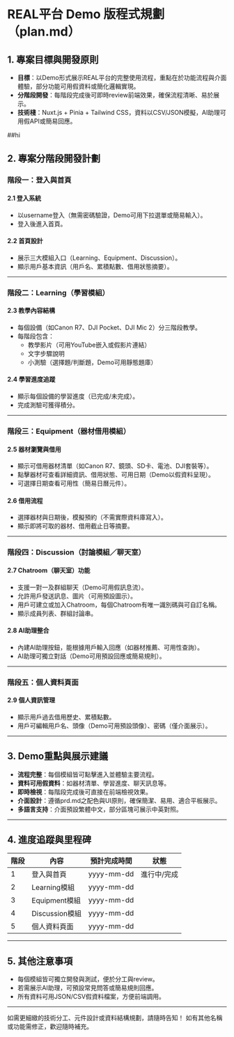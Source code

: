 # REAL平台 Demo 版程式規劃（plan.md）

## 1. 專案目標與開發原則

- **目標**：以Demo形式展示REAL平台的完整使用流程，重點在於功能流程與介面體驗，部分功能可用假資料或簡化邏輯實現。
- **分階段開發**：每階段完成後可即時review前端效果，確保流程清晰、易於展示。
- **技術棧**：Nuxt.js + Pinia + Tailwind CSS，資料以CSV/JSON模擬，AI助理可用假API或簡易回應。


##hi

## 2. 專案分階段開發計劃

### 階段一：登入與首頁

#### 2.1 登入系統
- 以username登入（無需密碼驗證，Demo可用下拉選單或簡易輸入）。
- 登入後進入首頁。

#### 2.2 首頁設計
- 展示三大模組入口（Learning、Equipment、Discussion）。
- 顯示用戶基本資訊（用戶名、累積點數、借用狀態摘要）。

---

### 階段二：Learning（學習模組）

#### 2.3 教學內容結構
- 每個設備（如Canon R7、DJI Pocket、DJI Mic 2）分三階段教學。
- 每階段包含：
  - 教學影片（可用YouTube嵌入或假影片連結）
  - 文字步驟說明
  - 小測驗（選擇題/判斷題，Demo可用靜態題庫）

#### 2.4 學習進度追蹤
- 顯示每個設備的學習進度（已完成/未完成）。
- 完成測驗可獲得積分。

---

### 階段三：Equipment（器材借用模組）

#### 2.5 器材瀏覽與借用
- 顯示可借用器材清單（如Canon R7、鏡頭、SD卡、電池、DJI套裝等）。
- 點擊器材可查看詳細資訊、借用狀態、可用日期（Demo以假資料呈現）。
- 可選擇日期查看可用性（簡易日曆元件）。

#### 2.6 借用流程
- 選擇器材與日期後，模擬預約（不需實際資料庫寫入）。
- 顯示即將可取的器材、借用截止日等摘要。

---

### 階段四：Discussion（討論模組／聊天室）

#### 2.7 Chatroom（聊天室）功能
- 支援一對一及群組聊天（Demo可用假訊息流）。
- 允許用戶發送訊息、圖片（可用預設圖示）。
- 用戶可建立或加入Chatroom，每個Chatroom有唯一識別碼與可自訂名稱。
- 顯示成員列表、群組討論串。

#### 2.8 AI助理整合
- 內建AI助理按鈕，能根據用戶輸入回應（如器材推薦、可用性查詢）。
- AI助理可獨立對話（Demo可用預設回應或簡易規則）。

---

### 階段五：個人資料頁面

#### 2.9 個人資訊管理
- 顯示用戶過去借用歷史、累積點數。
- 用戶可編輯用戶名、頭像（Demo可用預設頭像）、密碼（僅介面展示）。

---

## 3. Demo重點與展示建議

- **流程完整**：每個模組皆可點擊進入並體驗主要流程。
- **資料可用假資料**：如器材清單、學習進度、聊天訊息等。
- **即時檢視**：每階段完成後可直接在前端檢視效果。
- **介面設計**：遵循prd.md之配色與UI原則，確保簡潔、易用、適合平板展示。
- **多語言支持**：介面預設繁體中文，部分區塊可展示中英對照。

---

## 4. 進度追蹤與里程碑

| 階段 | 內容 | 預計完成時間 | 狀態 |
|------|------|--------------|------|
| 1    | 登入與首頁 | yyyy-mm-dd | 進行中/完成 |
| 2    | Learning模組 | yyyy-mm-dd |  |
| 3    | Equipment模組 | yyyy-mm-dd |  |
| 4    | Discussion模組 | yyyy-mm-dd |  |
| 5    | 個人資料頁面 | yyyy-mm-dd |  |

---

## 5. 其他注意事項

- 每個模組皆可獨立開發與測試，便於分工與review。
- 若需展示AI助理，可預設常見問答或簡易規則回應。
- 所有資料可用JSON/CSV假資料檔案，方便前端調用。

---

如需更細緻的技術分工、元件設計或資料結構規劃，請隨時告知！
如有其他名稱或功能需修正，歡迎隨時補充。 